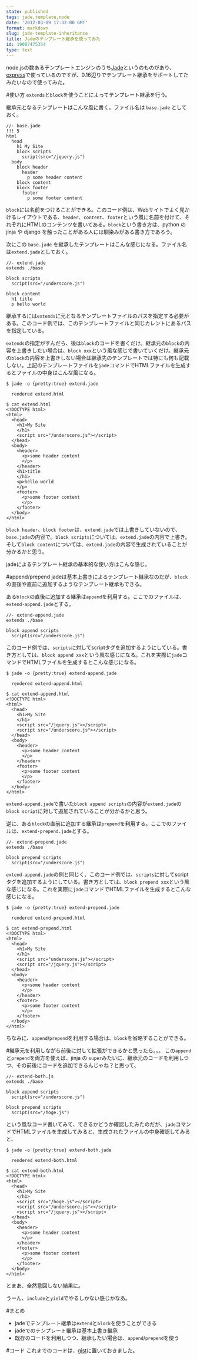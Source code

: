 ```yaml
---
state: published
tags: jade,template,node
date: '2012-03-09 17:32:00 GMT'
format: markdown
slug: jade-template-inheritance
title: Jadeのテンプレート継承を使ってみた
id: 19007475354
type: text
---
```

node.jsの数あるテンプレートエンジンのうち[Jade][jade]というのものがあり、[express][express]で使っているのですが、0.16辺りでテンプレート継承をサポートしてたみたいなので使ってみた。

#使い方
`extends`と`block`を使うことによってテンプレート継承を行う。

継承元となるテンプレートはこんな風に書く。ファイル名は `base.jade` としておく。

    //- base.jade
    !!! 5
    html
      head
        h1 My Site
        block scripts
          script(src="/jquery.js")
      body
        block header
          header
            p some header content
        block content
        block footer
          footer
            p some footer content

`block`には名前をつけることができる。このコード例は、Webサイトでよく見かけるレイアウトである、`header`、`content`、`footer`という風に名前を付けて、それぞれにHTMLのコンテンツを書いてある。`block`という書き方は、python の jinja や django を触ったことがある人には馴染みがある書き方であろう。

次にこの `base.jade` を継承したテンプレートはこんな感じになる。ファイル名は`extend.jade`としておく。

    //- extend.jade
    extends ./base

    block scripts
      script(src="/underscore.js")

    block content
      h1 title
      p hello world

継承するには`extends`に元となるテンプレートファイルのパスを指定する必要がある。このコード例では、このテンプレートファイルと同じカレントにあるパスを指定している。

`extends`の指定がすんだら、後は`block`のコードを書くだけ。継承元の`block`の内容を上書きしたい場合は、`block xxx`という風な感じで書いていくだけ。継承元の`block`の内容を上書きしない場合は継承先のテンプレートでは特にも何も記載しない。上記のテンプレートファイルを`jade`コマンドでHTMLファイルを生成するとファイルの中身はこんな風になる。

    $ jade -o {pretty:true} extend.jade 

      rendered extend.html

    $ cat extend.html
    <!DOCTYPE html>
    <html>
      <head>
        <h1>My Site
        </h1>
        <script src="/underscore.js"></script>
      </head>
      <body>
        <header>
          <p>some header content
          </p>
        </header>
        <h1>title
        </h1>
        <p>hello world
        </p>
        <footer>
          <p>some footer content
          </p>
        </footer>
      </body>
    </html>

`block header`、`block footer`は、`extend.jade`では上書きしていないので、`base.jade`の内容で。`block scripts`については、`extend.jade`の内容で上書き。そして`block content`については、`extend.jade`の内容で生成されていることが分かるかと思う。

jadeによるテンプレート継承の基本的な使い方はこんな感じ。

#append/prepend
jadeは基本上書きによるテンプレート継承なのだが、`block`の直後や直前に追加するようなテンプレート継承もできる。

ある`block`の直後に追加する継承は`append`を利用する。ここでのファイルは、`extend-append.jade`とする。

    //- extend-append.jade
    extends ./base

    block append scripts
      script(src="/underscore.js")

このコード例では、`scripts`に対してscriptタグを追加するようにしている。書き方としては、`block append xxx`という風な感じになる。これを実際に`jade`コマンドでHTMLファイルを生成するとこんな感じになる。

    $ jade -o {pretty:true} extend-append.jade 

      rendered extend-append.html

    $ cat extend-append.html
    <!DOCTYPE html>
    <html>
      <head>
        <h1>My Site
        </h1>
        <script src="/jquery.js"></script>
        <script src="/underscore.js"></script>
      </head>
      <body>
        <header>
          <p>some header content
          </p>
        </header>
        <footer>
          <p>some footer content
          </p>
        </footer>
      </body>
    </html>

`extend-append.jade`で書いた`block append scripts`の内容が`extend.jade`の`block script`に対して追加されていることが分かるかと思う。

逆に、ある`block`の直前に追加する継承は`prepend`を利用する。ここでのファイルは、`extend-prepend.jade`とする。

    //- extend-prepend.jade
    extends ./base

    block prepend scripts
      script(src="/underscore.js")

`extend-append.jade`の例と同じく、このコード例では、`scripts`に対してscriptタグを追加するようにしている。書き方としては、`block prepend xxx`という風な感じになる。これを実際に`jade`コマンドでHTMLファイルを生成するとこんな感じになる。

    $ jade -o {pretty:true} extend-prepend.jade 

      rendered extend-prepend.html

    $ cat extend-prepend.html
    <!DOCTYPE html>
    <html>
      <head>
        <h1>My Site
        </h1>
        <script src="underscore.js"></script>
        <script src="/jquery.js"></script>
      </head>
      <body>
        <header>
          <p>some header content
          </p>
        </header>
        <footer>
          <p>some footer content
          </p>
        </footer>
      </body>
    </html>

ちなみに、`append`/`prepend`を利用する場合は、`block`を省略することができる。

#継承元を利用しながら前後に対して拡張ができるかと思ったら。。。
この`append`と`prepend`を両方を使えば、jinja の `super`みたいに、継承元のコードを利用しつつ、その前後にコードを追加できるんじゃね？と思って、

    //- extend-both.js
    extends ./base

    block append scripts
      script(src="/underscore.js")

    block prepend scripts
      script(src="/hoge.js")

という風なコード書いてみて、できるかどうか確認したみたのだが、`jade`コマンドでHTMLファイルを生成してみると、生成されたファイルの中身確認してみると、

    $ jade -o {pretty:true} extend-both.jade 

      rendered extend-both.html

    $ cat extend-both.html
    <!DOCTYPE html>
    <html>
      <head>
        <h1>My Site
        </h1>
        <script src="/hoge.js"></script>
        <script src="/underscore.js"></script>
        <script src="/jquery.js"></script>
      </head>
      <body>
        <header>
          <p>some header content
          </p>
        </header>
        <footer>
          <p>some footer content
          </p>
        </footer>
      </body>
    </html>

とまあ、全然意図しない結果に。

うーん、`include`と`yield`でやるしかない感じかなあ。


#まとめ
- jadeでテンプレート継承は`extend`と`block`を使うことができる
- jadeでのテンプレート継承は基本上書き継承
- 既存のコードを利用しつつ、継承したい場合は、`append`/`prepend`を使う

#コード
これまでのコードは、[gist][gist]に置いておきました。


[jade]: http://jade-lang.com/
[express]: http://expressjs.com/
[gist]: https://gist.github.com/2007621
